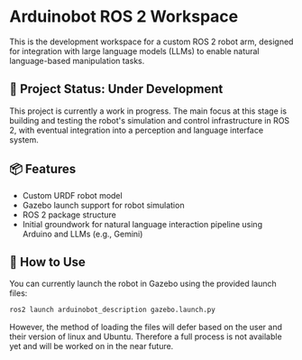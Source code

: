 # Arduinobot ROS 2 Workspace

This is the development workspace for a custom ROS 2 robot arm, designed for integration with large language models (LLMs) to enable natural language-based manipulation tasks.

## 🚧 Project Status: Under Development

This project is currently a work in progress. The main focus at this stage is building and testing the robot's simulation and control infrastructure in ROS 2, with eventual integration into a perception and language interface system.

## 📦 Features

- Custom URDF robot model
- Gazebo launch support for robot simulation
- ROS 2 package structure
- Initial groundwork for natural language interaction pipeline using Arduino and LLMs (e.g., Gemini)

## 🧪 How to Use

You can currently launch the robot in Gazebo using the provided launch files:

```bash
ros2 launch arduinobot_description gazebo.launch.py
```
However, the method of loading the files will defer based on the user and their version of linux and Ubuntu. Therefore a full process is not available yet and will be worked on in the near future.
